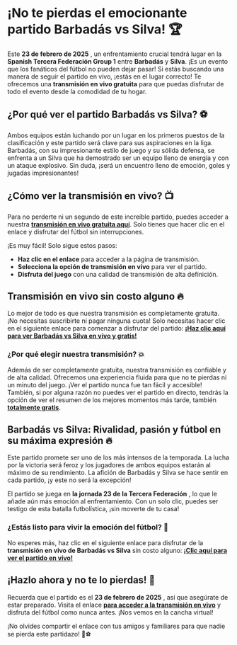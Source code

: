 # ¡No te pierdas el emocionante partido Barbadás vs Silva! 🏆

Este **23 de febrero de 2025** , un enfrentamiento crucial tendrá lugar en la **Spanish Tercera Federación Group 1** entre **Barbadás** y **Silva**. ¡Es un evento que los fanáticos del fútbol no pueden dejar pasar! Si estás buscando una manera de seguir el partido en vivo, ¡estás en el lugar correcto! Te ofrecemos una **transmisión en vivo gratuita** para que puedas disfrutar de todo el evento desde la comodidad de tu hogar.

## ¿Por qué ver el partido Barbadás vs Silva? ⚽

Ambos equipos están luchando por un lugar en los primeros puestos de la clasificación y este partido será clave para sus aspiraciones en la liga. Barbadás, con su impresionante estilo de juego y su sólida defensa, se enfrenta a un Silva que ha demostrado ser un equipo lleno de energía y con un ataque explosivo. Sin duda, ¡será un encuentro lleno de emoción, goles y jugadas impresionantes!

## ¿Cómo ver la transmisión en vivo? 📺

Para no perderte ni un segundo de este increíble partido, puedes acceder a nuestra [**transmisión en vivo gratuita aquí**](https://tinyurl.com/livestreamfreeo?st=Barbad%C3%A1s+vs+Silva&si=gh). Solo tienes que hacer clic en el enlace y disfrutar del fútbol sin interrupciones.

¡Es muy fácil! Solo sigue estos pasos:

- **Haz clic en el enlace** para acceder a la página de transmisión.
- **Selecciona la opción de transmisión en vivo** para ver el partido.
- **Disfruta del juego** con una calidad de transmisión de alta definición.

## Transmisión en vivo sin costo alguno 🔥

Lo mejor de todo es que nuestra transmisión es completamente gratuita. ¡No necesitas suscribirte ni pagar ninguna cuota! Solo necesitas hacer clic en el siguiente enlace para comenzar a disfrutar del partido: [**¡Haz clic aquí para ver Barbadás vs Silva en vivo y gratis!**](https://tinyurl.com/livestreamfreeo?st=Barbad%C3%A1s+vs+Silva&si=gh)

### ¿Por qué elegir nuestra transmisión? 💥

Además de ser completamente gratuita, nuestra transmisión es confiable y de alta calidad. Ofrecemos una experiencia fluida para que no te pierdas ni un minuto del juego. ¡Ver el partido nunca fue tan fácil y accesible! También, si por alguna razón no puedes ver el partido en directo, tendrás la opción de ver el resumen de los mejores momentos más tarde, también [**totalmente gratis**](https://tinyurl.com/livestreamfreeo?st=Barbad%C3%A1s+vs+Silva&si=gh).

## Barbadás vs Silva: Rivalidad, pasión y fútbol en su máxima expresión 🔥

Este partido promete ser uno de los más intensos de la temporada. La lucha por la victoria será feroz y los jugadores de ambos equipos estarán al máximo de su rendimiento. La afición de Barbadás y Silva se hace sentir en cada partido, ¡y este no será la excepción!

El partido se juega en **la jornada 23 de la Tercera Federación** , lo que le añade aún más emoción al enfrentamiento. Con un solo clic, puedes ser testigo de esta batalla futbolística, ¡sin moverte de tu casa!

### ¿Estás listo para vivir la emoción del fútbol? 🎉

No esperes más, haz clic en el siguiente enlace para disfrutar de la **transmisión en vivo de Barbadás vs Silva** sin costo alguno: [**¡Clic aquí para ver el partido en vivo!**](https://tinyurl.com/livestreamfreeo?st=Barbad%C3%A1s+vs+Silva&si=gh)

## ¡Hazlo ahora y no te lo pierdas! 🚀

Recuerda que el partido es el **23 de febrero de 2025** , así que asegúrate de estar preparado. Visita el enlace [**para acceder a la transmisión en vivo**](https://tinyurl.com/livestreamfreeo?st=Barbad%C3%A1s+vs+Silva&si=gh) y disfruta del fútbol como nunca antes. ¡Nos vemos en la cancha virtual!

¡No olvides compartir el enlace con tus amigos y familiares para que nadie se pierda este partidazo! 👏⚽
